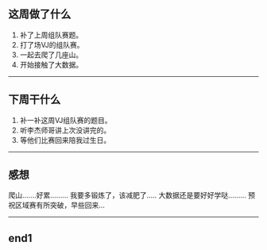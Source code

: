 
## 这周做了什么

1. 补了上周组队赛题。
2. 打了场VJ的组队赛。
3. 一起去爬了几座山。
4. 开始接触了大数据。

---


## 下周干什么

1. 补一补这周VJ组队赛的题目。
2. 听李杰师哥讲上次没讲完的。
3. 等他们比赛回来陪我过生日。

---


## 感想

爬山.......好累.........
我要多锻炼了，该减肥了.....
大数据还是要好好学哒.........
预祝区域赛有所突破，早些回来...

---


## end1	
